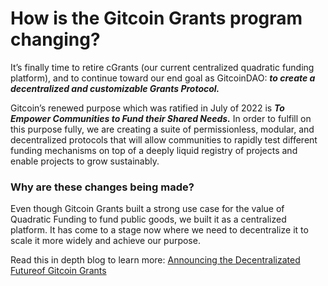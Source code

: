 # How is the Gitcoin Grants program changing?

It’s finally time to retire cGrants (our current centralized quadratic funding platform), and to continue toward our end goal as GitcoinDAO: _**to create a decentralized and customizable Grants Protocol.**_

Gitcoin’s renewed purpose which was ratified in July of 2022 is _**To Empower Communities to Fund their Shared Needs.**_ In order to fulfill on this purpose fully, we are creating a suite of permissionless, modular, and decentralized protocols that will allow communities to rapidly test different funding mechanisms on top of a deeply liquid registry of projects and enable projects to grow sustainably.

### Why are these changes being made?

Even though Gitcoin Grants built a strong use case for the value of Quadratic Funding to fund public goods, we built it as a centralized platform. It has come to a stage now where we need to decentralize it to scale it more widely and achieve our purpose.

Read this in depth blog to learn more: [Announcing the Decentralizated Futureof Gitcoin Grants](https://go.gitcoin.co/blog/announcing-the-decentralized-future-of-gitcoin-grants)
